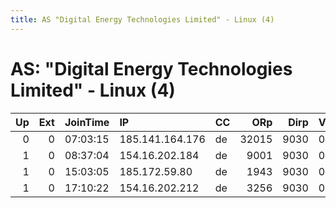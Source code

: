 ```yaml
---
title: AS "Digital Energy Technologies Limited" - Linux (4)
---
```


# AS: "Digital Energy Technologies Limited" - Linux (4)

|   Up |   Ext | JoinTime   | IP              | CC   |   ORp |   Dirp | Version   | Contact   | Nickname          |   eFamMembers |
|-----:|------:|:-----------|:----------------|:-----|------:|-------:|:----------|:----------|:------------------|--------------:|
|    0 |     0 | 07:03:15   | 185.141.164.176 | de   | 32015 |   9030 | 0.3.1.7   | None      | WirdryTcitus      |             1 |
|    1 |     0 | 08:37:04   | 154.16.202.184  | de   |  9001 |   9030 | 0.2.9.9   | None      | FirstEscltor      |             1 |
|    1 |     0 | 15:03:05   | 185.172.59.80   | de   |  1943 |   9030 | 0.2.9.9   | None      | TrnsmitWellington |             1 |
|    1 |     0 | 17:10:22   | 154.16.202.212  | de   |  3256 |   9030 | 0.3.1.7   | None      | PpropriteOlympin  |             1 |
